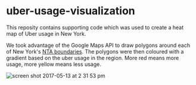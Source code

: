 # uber-usage-visualization

This reposity contains supporting code which was used to create a heat map of Uber usage in New York.

We took advantage of the Google Maps API to draw polygons around each of New York's [NTA boundaries](https://data.cityofnewyork.us/City-Government/NTA-map/d3qk-pfyz/data). The polygons were then coloured with a gradient based on the uber usage in the region. More red means more usage, more yellow means less usage.

![screen shot 2017-05-13 at 2 31 53 pm](https://cloud.githubusercontent.com/assets/10405248/26028923/9cb37b6c-37f7-11e7-933b-2e5674d4631d.png)
